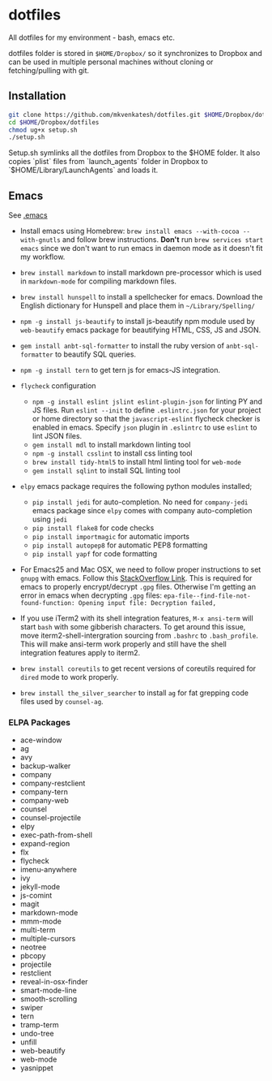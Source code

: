 # dotfiles

All dotfiles for my environment - bash, emacs etc.

dotfiles folder is stored in `$HOME/Dropbox/` so it synchronizes to
Dropbox and can be used in multiple personal machines without cloning
or fetching/pulling with git.

## Installation

```bash
git clone https://github.com/mkvenkatesh/dotfiles.git $HOME/Dropbox/dotfiles
cd $HOME/Dropbox/dotfiles
chmod ug+x setup.sh
./setup.sh
```

Setup.sh symlinks all the dotfiles from Dropbox to the $HOME
folder. It also copies `plist` files from `launch_agents` folder in
Dropbox to `$HOME/Library/LaunchAgents` and loads it.

## Emacs

See [.emacs](https://github.com/mkvenkatesh/dotfiles/blob/master/.emacs)

* Install emacs using Homebrew: `brew install emacs --with-cocoa
  --with-gnutls` and follow brew instructions. **Don't** run `brew
  services start emacs` since we don't want to run emacs in daemon
  mode as it doesn't fit my workflow.

* `brew install markdown` to install markdown pre-processor which is
  used in `markdown-mode` for compiling markdown files.

* `brew install hunspell` to install a spellchecker for
  emacs. Download the English dictionary for Hunspell and place them
  in `~/Library/Spelling/`

* `npm -g install js-beautify` to install js-beautify npm module used
  by `web-beautify` emacs package for beautifying HTML, CSS, JS and
  JSON.

* `gem install anbt-sql-formatter` to install the ruby version of
  `anbt-sql-formatter` to beautify SQL queries.

* `npm -g install tern` to get tern js for emacs-JS integration.

* `flycheck` configuration
  * `npm -g install eslint jslint eslint-plugin-json` for linting PY
    and JS files. Run `eslint --init` to define `.eslintrc.json` for
    your project or home directory so that the `javascript-eslint`
    flycheck checker is enabled in emacs. Specify `json` plugin in
    `.eslintrc` to use `eslint` to lint JSON files.
  * `gem install mdl` to install markdown linting tool
  * `npm -g install csslint` to install css linting tool
  * `brew install tidy-html5` to install html linting tool for `web-mode`
  * `gem install sqlint` to install SQL linting tool

* `elpy` emacs package requires the following python modules installed;
  * `pip install jedi` for auto-completion. No need for `company-jedi`
    emacs package since `elpy` comes with company auto-completion
    using `jedi`
  * `pip install flake8` for code checks
  * `pip install importmagic` for automatic imports
  * `pip install autopep8` for automatic PEP8 formatting
  * `pip install yapf` for code formatting

* For Emacs25 and Mac OSX, we need to follow proper instructions to
  set `gnupg` with emacs. Follow
  this [StackOverflow Link](http://tinyurl.com/z7osezq). This is
  required for emacs to properly encrypt/decrypt `.gpg`
  files. Otherwise I'm getting an error in emacs when decrypting
  `.gpg` files: `epa-file--find-file-not-found-function: Opening input
  file: Decryption failed,`

* If you use iTerm2 with its shell integration features, `M-x
  ansi-term` will start `bash` with some gibberish characters. To get
  around this issue, move iterm2-shell-intergration sourcing from
  `.bashrc` to `.bash_profile`. This will make ansi-term work properly
  and still have the shell integration features apply to iterm2.

* `brew install coreutils` to get recent versions of coreutils
  required for `dired` mode to work properly.

* `brew install the_silver_searcher` to install `ag` for fat grepping
  code files used by `counsel-ag`.

### ELPA Packages

* ace-window
* ag
* avy
* backup-walker
* company
* company-restclient
* company-tern
* company-web
* counsel
* counsel-projectile
* elpy
* exec-path-from-shell
* expand-region
* flx
* flycheck
* imenu-anywhere
* ivy
* jekyll-mode
* js-comint
* magit
* markdown-mode
* mmm-mode
* multi-term
* multiple-cursors
* neotree
* pbcopy
* projectile
* restclient
* reveal-in-osx-finder
* smart-mode-line
* smooth-scrolling
* swiper
* tern
* tramp-term
* undo-tree
* unfill
* web-beautify
* web-mode
* yasnippet
